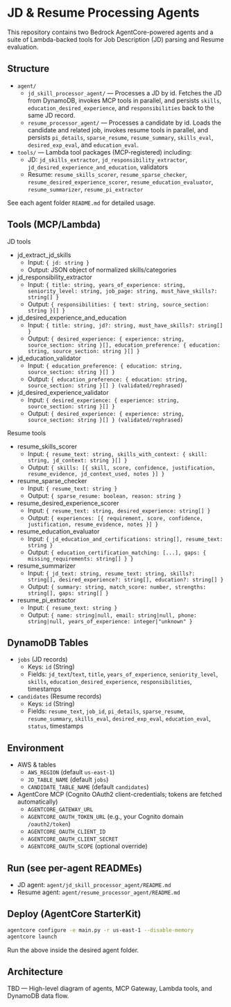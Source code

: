 # JD & Resume Processing Agents

This repository contains two Bedrock AgentCore-powered agents and a suite of Lambda-backed tools for Job Description (JD) parsing and Resume evaluation.

## Structure
- `agent/`
  - `jd_skill_processor_agent/` — Processes a JD by id. Fetches the JD from DynamoDB, invokes MCP tools in parallel, and persists `skills`, `education_desired_experience`, and `responsibilities` back to the same JD record.
  - `resume_processor_agent/` — Processes a candidate by id. Loads the candidate and related job, invokes resume tools in parallel, and persists `pi_details`, `sparse_resume`, `resume_summary`, `skills_eval`, `desired_exp_eval`, and `education_eval`.
- `tools/` — Lambda tool packages (MCP-registered) including:
  - JD: `jd_skills_extractor`, `jd_responsibility_extractor`, `jd_desired_experience_and_education`, validators
  - Resume: `resume_skills_scorer`, `resume_sparse_checker`, `resume_desired_experience_scorer`, `resume_education_evaluator`, `resume_summarizer`, `resume_pi_extractor`

See each agent folder `README.md` for detailed usage.

## Tools (MCP/Lambda)
JD tools
- jd_extract_jd_skills
  - Input: `{ jd: string }`
  - Output: JSON object of normalized skills/categories
- jd_responsibility_extractor
  - Input: `{ title: string, years_of_experience: string, seniority_level: string, job_page: string, must_have_skills?: string[] }`
  - Output: `{ responsibilities: { text: string, source_section: string }[] }`
- jd_desired_experience_and_education
  - Input: `{ title: string, jd?: string, must_have_skills?: string[] }`
  - Output: `{ desired_experience: { experience: string, source_section: string }[], education_preference: { education: string, source_section: string }[] }`
- jd_education_validator
  - Input: `{ education_preference: { education: string, source_section: string }[] }`
  - Output: `{ education_preference: { education: string, source_section: string }[] } (validated/rephrased)`
- jd_desired_experience_validator
  - Input: `{ desired_experience: { experience: string, source_section: string }[] }`
  - Output: `{ desired_experience: { experience: string, source_section: string }[] } (validated/rephrased)`

Resume tools
- resume_skills_scorer
  - Input: `{ resume_text: string, skills_with_context: { skill: string, jd_context: string }[] }`
  - Output: `{ skills: [{ skill, score, confidence, justification, resume_evidence, jd_context_used, notes }] }`
- resume_sparse_checker
  - Input: `{ resume_text: string }`
  - Output: `{ sparse_resume: boolean, reason: string }`
- resume_desired_experience_scorer
  - Input: `{ resume_text: string, desired_experience: string[] }`
  - Output: `{ experiences: [{ requirement, score, confidence, justification, resume_evidence, notes }] }`
- resume_education_evaluator
  - Input: `{ jd_education_and_certifications: string[], resume_text: string }`
  - Output: `{ education_certification_matching: [...], gaps: { missing_requirements: string[] } }`
- resume_summarizer
  - Input: `{ jd_text: string, resume_text: string, skills?: string[], desired_experience?: string[], education?: string[] }`
  - Output: `{ summary: string, match_score: number, strengths: string[], gaps: string[] }`
- resume_pi_extractor
  - Input: `{ resume_text: string }`
  - Output: `{ name: string|null, email: string|null, phone: string|null, years_of_experience: integer|"unknown" }`

## DynamoDB Tables
- `jobs` (JD records)
  - Keys: `id` (String)
  - Fields: `jd_text`/`text`, `title`, `years_of_experience`, `seniority_level`, `skills`, `education_desired_experience`, `responsibilities`, timestamps
- `candidates` (Resume records)
  - Keys: `id` (String)
  - Fields: `resume_text`, `job_id`, `pi_details`, `sparse_resume`, `resume_summary`, `skills_eval`, `desired_exp_eval`, `education_eval`, `status`, timestamps

## Environment
- AWS & tables
  - `AWS_REGION` (default `us-east-1`)
  - `JD_TABLE_NAME` (default `jobs`)
  - `CANDIDATE_TABLE_NAME` (default `candidates`)
- AgentCore MCP (Cognito OAuth2 client-credentials; tokens are fetched automatically)
  - `AGENTCORE_GATEWAY_URL`
  - `AGENTCORE_OAUTH_TOKEN_URL` (e.g., your Cognito domain `/oauth2/token`)
  - `AGENTCORE_OAUTH_CLIENT_ID`
  - `AGENTCORE_OAUTH_CLIENT_SECRET`
  - `AGENTCORE_OAUTH_SCOPE` (optional override)

## Run (see per-agent READMEs)
- JD agent: `agent/jd_skill_processor_agent/README.md`
- Resume agent: `agent/resume_processor_agent/README.md`

## Deploy (AgentCore StarterKit)
```bash
agentcore configure -e main.py -r us-east-1 --disable-memory
agentcore launch
```
Run the above inside the desired agent folder.

## Architecture
TBD — High-level diagram of agents, MCP Gateway, Lambda tools, and DynamoDB data flow.
